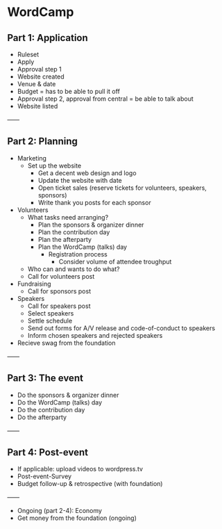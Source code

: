 # WordCamp

## Part 1: Application

* Ruleset
* Apply
* Approval step 1
* Website created
* Venue & date
* Budget = has to be able to pull it off
* Approval step 2, approval from central = be able to talk about
* Website listed

——

## Part 2: Planning

* Marketing
  * Set up the website
    * Get a decent web design and logo
    * Update the website with date
    * Open ticket sales (reserve tickets for volunteers, speakers, sponsors)
    * Write thank you posts for each sponsor
* Volunteers
  * What tasks need arranging?
    * Plan the sponsors & organizer dinner
    * Plan the contribution day
    * Plan the afterparty
    * Plan the WordCamp (talks) day
      * Registration process
        * Consider volume of attendee troughput
  * Who can and wants to do what?
  * Call for volunteers post
* Fundraising
  * Call for sponsors post
* Speakers
  * Call for speakers post
  * Select speakers
  * Settle schedule
  * Send out forms for A/V release and code-of-conduct to speakers
  * Inform chosen speakers and rejected speakers
* Recieve swag from the foundation



——

## Part 3: The event

* Do the sponsors & organizer dinner
* Do the WordCamp (talks) day
* Do the contribution day
* Do the afterparty

——

## Part 4: Post-event

* If applicable: upload videos to wordpress.tv
* Post-event-Survey
* Budget follow-up & retrospective (with foundation)

——

* Ongoing (part 2-4): Economy
* Get money from the foundation (ongoing)
